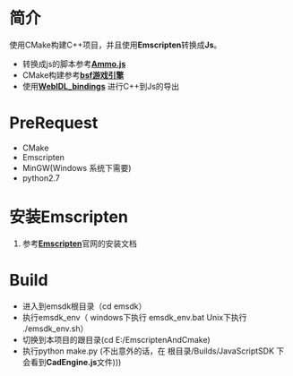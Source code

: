# 简介
使用CMake构建C++项目，并且使用**Emscripten**转换成**Js**。
- 转换成js的脚本参考[**Ammo.js**]( https://github.com/kripken/ammo.js "Ammo github 地址")
- CMake构建参考[**bsf游戏引擎**](https://github.com/GameFoundry/bsf "bsf 游戏引擎 github地址")
- 使用[**WebIDL_bindings**](https://developer.mozilla.org/en-US/docs/Mozilla/WebIDL_bindings "") 进行C++到Js的导出

# PreRequest
- CMake
- Emscripten
- MinGW(Windows 系统下需要)
- python2.7

# 安装Emscripten
 1. 参考[**Emscripten**](https://emscripten.org/docs/getting_started/index.html "")官网的安装文档
# Build
- 进入到emsdk根目录（cd emsdk）
- 执行emsdk_env（ windows下执行 emsdk_env.bat Unix下执行 ./emsdk_env.sh）
- 切换到本项目的跟目录(cd E:/EmscriptenAndCmake)
- 执行python make.py (不出意外的话，在 根目录/Builds/JavaScriptSDK 下会看到**CadEngine.js**文件)))
  



